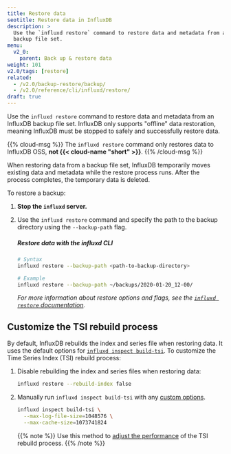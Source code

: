 ```yaml
---
title: Restore data
seotitle: Restore data in InfluxDB
description: >
  Use the `influxd restore` command to restore data and metadata from an InfluxDB
  backup file set.
menu:
  v2_0:
    parent: Back up & restore data
weight: 101
v2.0/tags: [restore]
related:
  - /v2.0/backup-restore/backup/
  - /v2.0/reference/cli/influxd/restore/
draft: true
---
```


Use the `influxd restore` command to restore data and metadata from an InfluxDB backup file set.
InfluxDB only supports "offline" data restoration, meaning InfluxDB must be stopped
to safely and successfully restore data.

{{% cloud-msg %}}
The `influxd restore` command only restores data to InfluxDB OSS, **not {{< cloud-name "short" >}}**.
{{% /cloud-msg %}}

When restoring data from a backup file set, InfluxDB temporarily moves existing
data and metadata while the restore process runs.
After the process completes, the temporary data is deleted.

To restore a backup:

1. **Stop the `influxd` server.**
2. Use the `influxd restore` command and specify the path to the backup directory
   using the `--backup-path` flag.

    ##### Restore data with the influxd CLI
    ```sh
    # Syntax
    influxd restore --backup-path <path-to-backup-directory>

    # Example
    influxd restore --backup-path ~/backups/2020-01-20_12-00/
    ```

    _For more information about restore options and flags, see the
    [`influxd restore` documentation](/v2.0/reference/cli/influxd/restore/)._

## Customize the TSI rebuild process
By default, InfluxDB rebuilds the index and series file when restoring data.
It uses the default options for [`influxd inspect build-tsi`](/v2.0/reference/cli/influxd/inspect/build-tsi/).
To customize the Time Series Index (TSI) rebuild process:

1. Disable rebuilding the index and series files when restoring data:

    ```sh
    influxd restore --rebuild-index false
    ```

2. Manually run `influxd inspect build-tsi` with any
   [custom options](/v2.0/reference/cli/influxd/inspect/build-tsi/#flags).

    ```sh
    influxd inspect build-tsi \
      --max-log-file-size=1048576 \
      --max-cache-size=1073741824
    ```

    {{% note %}}
Use this method to [adjust the performance](/v2.0/reference/cli/influxd/inspect/build-tsi/#adjust-performance)
of the TSI rebuild process.
    {{% /note %}}

